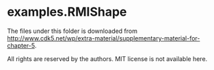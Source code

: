 # examples.RMIShape

The files under this folder is downloaded from <http://www.cdk5.net/wp/extra-material/supplementary-material-for-chapter-5>.

All rights are reserved by the authors. MIT license is not available here.